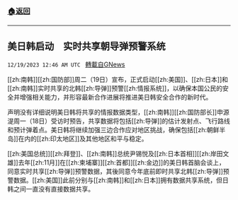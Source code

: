###  [:house:返回](README.md)
---


## 美日韩启动　实时共享朝导弹预警系统
`12/19/2023 12:46 AM UTC ` [轉載自GNews](https://gnews.org/articles/2126418)

[[zh:南韩]][[zh:国防部]]周二（19日）宣布，正式启动[[zh:美国]]、[[zh:日本]]和[[zh:南韩]]实时共享的北韩[[zh:导弹]]预警[[zh:情报系统]]，以确保本国公民的安全并增强相关能力，并形容最新合作进展将推进美日韩安全合作的新时代。

声明没有详细说明美日韩将共享的情报数据类型，[[zh:南韩]][[zh:国防部长]]申源湜周一（18日）受访时预告，共享数据将包括[[zh:导弹]]的估计发射点、飞行路线和预计弹着点。美日韩将继续加强三边合作应对地区挑战，确保包括[[zh:朝鲜半岛]]在内的[[zh:印太地区]]及其他地区和平与稳定。

[[zh:美国总统]][[zh:拜登]]、[[zh:南韩]]总统尹锡悦及[[zh:日本首相]][[zh:岸田文雄]]去年[[zh:11月]]在[[zh:柬埔寨]][[zh:首都]][[zh:金边]]的美日韩首脑会谈上，同意实时共享[[zh:导弹]]预警数据，其後同意今年底前即时共享北韩[[zh:导弹]]预警数据。[[zh:美国]]此前分别与[[zh:南韩]]和[[zh:日本]]拥有数据共享系统，但日韩之间一直没有直接数据共享。
